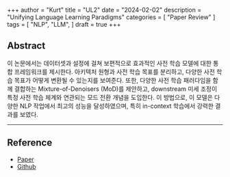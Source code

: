 +++
author = "Kurt"
title = "UL2"
date = "2024-02-02"
description = "Unifying Language Learning Paradigms"
categories = [
    "Paper Review"
]
tags = [
    "NLP",
    "LLM",
]
draft = true
+++

## Abstract

이 논문에서는 데이터셋과 설정에 걸쳐 보편적으로 효과적인 사전 학습 모델에 대한 통합 프레임워크를 제시한다. 아키텍처 원형과 사전 학습 목표를 분리하고, 다양한 사전 학습 목표가 어떻게 변환될 수 있는지를 보여준다. 또한, 다양한 사전 학습 패러다임을 함께 결합하는 Mixture-of-Denoisers (MoD)를 제안하고, downstream 미세 조정이 특정 사전 학습 체계와 연관되는 모드 전환 개념을 도입한다. 이 방법으로, 이 모델은 다양한 NLP 작업에서 최고의 성능을 달성하였으며, 특히 in-context 학습에서 강력한 결과를 보였다.

---

## Reference

* [Paper](https://arxiv.org/pdf/2205.05131v1.pdf)
* [Github](https://github.com/google-research/google-research/tree/master/ul2)